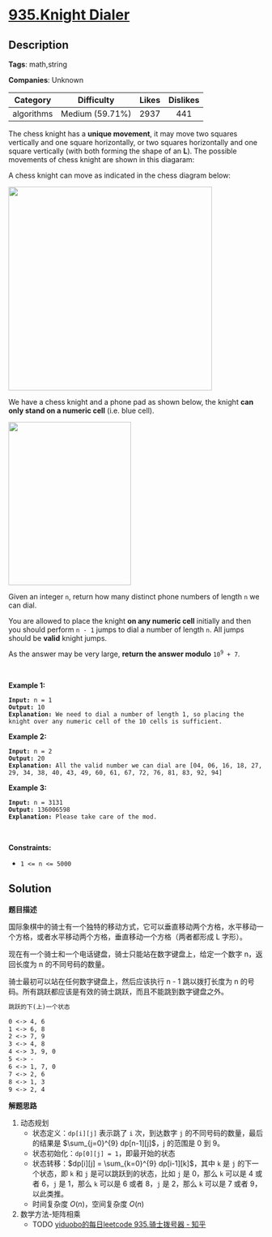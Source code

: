 # [935.Knight Dialer](https://leetcode.com/problems/knight-dialer/description/)

## Description

**Tags**: math,string

**Companies**: Unknown

|  Category  |   Difficulty    | Likes | Dislikes |
| :--------: | :-------------: | :---: | :------: |
| algorithms | Medium (59.71%) | 2937  |   441    |

<p>The chess knight has a <strong>unique movement</strong>,&nbsp;it may move two squares vertically and one square horizontally, or two squares horizontally and one square vertically (with both forming the shape of an <strong>L</strong>). The possible movements of chess knight are shown in this diagaram:</p>
<p>A chess knight can move as indicated in the chess diagram below:</p>
<img alt="" src="https://assets.leetcode.com/uploads/2020/08/18/chess.jpg" style="width: 402px; height: 402px;" />
<p>We have a chess knight and a phone pad as shown below, the knight <strong>can only stand on a numeric cell</strong>&nbsp;(i.e. blue cell).</p>
<img alt="" src="https://assets.leetcode.com/uploads/2020/08/18/phone.jpg" style="width: 242px; height: 322px;" />
<p>Given an integer <code>n</code>, return how many distinct phone numbers of length <code>n</code> we can dial.</p>
<p>You are allowed to place the knight <strong>on any numeric cell</strong> initially and then you should perform <code>n - 1</code> jumps to dial a number of length <code>n</code>. All jumps should be <strong>valid</strong> knight jumps.</p>
<p>As the answer may be very large, <strong>return the answer modulo</strong> <code>10<sup>9</sup> + 7</code>.</p>
<p>&nbsp;</p>
<p><strong class="example">Example 1:</strong></p>
<pre><code><strong>Input:</strong> n = 1
<strong>Output:</strong> 10
<strong>Explanation:</strong> We need to dial a number of length 1, so placing the knight over any numeric cell of the 10 cells is sufficient.</code></pre>
<p><strong class="example">Example 2:</strong></p>
<pre><code><strong>Input:</strong> n = 2
<strong>Output:</strong> 20
<strong>Explanation:</strong> All the valid number we can dial are [04, 06, 16, 18, 27, 29, 34, 38, 40, 43, 49, 60, 61, 67, 72, 76, 81, 83, 92, 94]</code></pre>
<p><strong class="example">Example 3:</strong></p>
<pre><code><strong>Input:</strong> n = 3131
<strong>Output:</strong> 136006598
<strong>Explanation:</strong> Please take care of the mod.</code></pre>
<p>&nbsp;</p>
<p><strong>Constraints:</strong></p>
<ul>
  <li><code>1 &lt;= n &lt;= 5000</code></li>
</ul>

## Solution

**题目描述**

国际象棋中的骑士有一个独特的移动方式，它可以垂直移动两个方格，水平移动一个方格，或者水平移动两个方格，垂直移动一个方格（两者都形成 L 字形）。

现在有一个骑士和一个电话键盘，骑士只能站在数字键盘上，给定一个数字 n，返回长度为 n 的不同号码的数量。

骑士最初可以站在任何数字键盘上，然后应该执行 n - 1 跳以拨打长度为 n 的号码。所有跳跃都应该是有效的骑士跳跃，而且不能跳到数字键盘之外。

```txt
跳跃的下(上)一个状态

0 <-> 4, 6
1 <-> 6, 8
2 <-> 7, 9
3 <-> 4, 8
4 <-> 3, 9, 0
5 <-> -
6 <-> 1, 7, 0
7 <-> 2, 6
8 <-> 1, 3
9 <-> 2, 4
```

**解题思路**

1. 动态规划
   - 状态定义：`dp[i][j]` 表示跳了 `i` 次，到达数字 `j` 的不同号码的数量，最后的结果是 $\sum_{j=0}^{9} dp[n-1][j]$，j 的范围是 0 到 9。
   - 状态初始化：`dp[0][j] = 1`，即最开始的状态
   - 状态转移：$dp[i][j] = \sum_{k=0}^{9} dp[i-1][k]$，其中 `k` 是 `j` 的下一个状态，即 `k` 和 `j` 是可以跳跃到的状态，比如 `j` 是 0，那么 `k` 可以是 4 或者 6，`j` 是 1，那么 `k` 可以是 6 或者 8，`j` 是 2，那么 `k` 可以是 7 或者 9，以此类推。
   - 时间复杂度 $O(n)$，空间复杂度 $O(n)$
2. 数学方法-矩阵相乘
   - TODO [yiduobo的每日leetcode 935.骑士拨号器 - 知乎](https://zhuanlan.zhihu.com/p/357643959)
